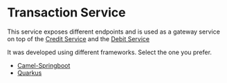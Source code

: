 # Transaction Service

This service exposes different endpoints and is used as a gateway service on top of the [Credit Service](../../credit-service/README.md) and the [Debit Service](../../debit-service/README.md)

It was developed using different frameworks. Select the one you prefer.

* [Camel-Springboot](camel-springboot/README.md)
* [Quarkus](quarkus/README.md)